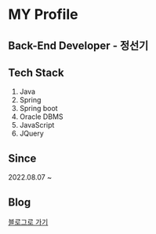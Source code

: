 # MY Profile

## Back-End Developer - 정선기

## Tech Stack

1. Java
2. Spring
3. Spring boot
4. Oracle DBMS
5. JavaScript
6. JQuery

## Since

2022.08.07 ~

## Blog

[블로그로 가기](https://blog.naver.com/sungi1205)



<!--
**Jungsungi/Jungsungi** is a ✨ _special_ ✨ repository because its `README.md` (this file) appears on your GitHub profile.

Here are some ideas to get you started:

- 🔭 I’m currently working on ...
- 🌱 I’m currently learning ...
- 👯 I’m looking to collaborate on ...
- 🤔 I’m looking for help with ...
- 💬 Ask me about ...
- 📫 How to reach me: ...
- 😄 Pronouns: ...
- ⚡ Fun fact: ...
-->
